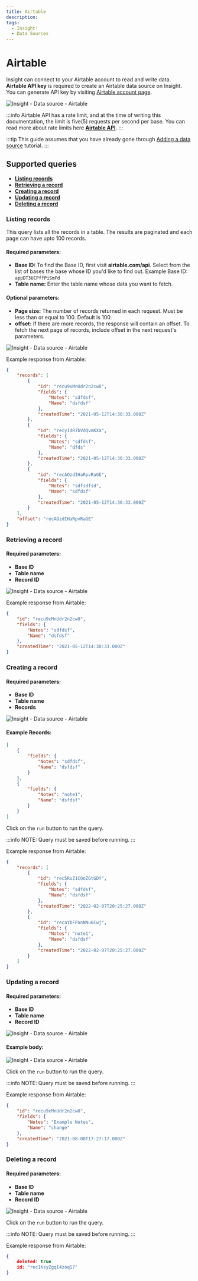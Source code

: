 ```yaml
---
title: Airtable
description: 
tags:
  - Insight²
  - Data Sources
---
```


# Airtable


Insight can connect to your Airtable account to read and write data. **Airtable API key** is required to create an Airtable data source on Insight. You can generate API key by visiting [Airtable account page](https://airtable.com/account).



![Insight - Data source - Airtable](/_images/insight2/datasource-reference/airtable/airtableds.gif)



:::info
Airtable API has a rate limit, and at the time of writing this documentation, the limit is five(5) requests per second per base. You can read more about rate limits here **[Airtable API]( https://airtable.com/api )**.
:::

:::tip
This guide assumes that you have already gone through [Adding a data source](/docs/tutorial/adding-a-datasource) tutorial.
:::

## Supported queries

- **[Listing records](#listing-records)**
- **[Retrieving a record](#retrieving-a-record)**
- **[Creating a record](#creating-a-record)**
- **[Updating a record](#updating-a-record)**
- **[Deleting a record](#deleting-a-record)**

### Listing records

This query lists all the records in a table. The results are paginated and each page can have upto 100 records.

#### Required parameters:

- **Base ID:** To find the Base ID, first visit **airtable.com/api**. Select from the list of bases the base whose ID you'd like to find out. Example Base ID: `appDT3UCPffPiSmFd`
- **Table name:** Enter the table name whose data you want to fetch.

#### Optional parameters:

- **Page size:** The number of records returned in each request. Must be less than or equal to 100. Default is 100.
- **offset:** If there are more records, the response will contain an offset. To fetch the next page of records, include offset in the next request's parameters.



![Insight - Data source - Airtable](/_images/insight2/datasource-reference/airtable/airtable_list.png)



Example response from Airtable:

```json
{
    "records": [
        {
            "id": "recu9xMnUdr2n2cw8",
            "fields": {
                "Notes": "sdfdsf",
                "Name": "dsfdsf"
            },
            "createdTime": "2021-05-12T14:30:33.000Z"
        },
        {
            "id": "recyIdR7bVdQvmKXa",
            "fields": {
                "Notes": "sdfdsf",
                "Name": "dfds"
            },
            "createdTime": "2021-05-12T14:30:33.000Z"
        },
        {
            "id": "recAOzdIHaRpvRaGE",
            "fields": {
                "Notes": "sdfsdfsd",
                "Name": "sdfdsf"
            },
            "createdTime": "2021-05-12T14:30:33.000Z"
        }
    ],
    "offset": "recAOzdIHaRpvRaGE"
}
```

### Retrieving a record

#### Required parameters:

- **Base ID**
- **Table name**
- **Record ID**



![Insight - Data source - Airtable](/_images/insight2/datasource-reference/airtable/airtable_retrieve.png)



Example response from Airtable:

```json
{
    "id": "recu9xMnUdr2n2cw8",
    "fields": {
        "Notes": "sdfdsf",
        "Name": "dsfdsf"
    },
    "createdTime": "2021-05-12T14:30:33.000Z"
}
```

### Creating a record

#### Required parameters:
- **Base ID**
- **Table name**
- **Records**



![Insight - Data source - Airtable](/_images/insight2/datasource-reference/airtable/airtable_create.png)



#### Example Records:

```json
[
    {
        "fields": {
            "Notes": "sdfdsf",
            "Name": "dsfdsf"
        }
    },
    {
        "fields": {
            "Notes": "note1",
            "Name": "dsfdsf"
        }
    }
]


```


Click on the `run` button to run the query.

:::info
NOTE: Query must be saved before running.
:::

Example response from Airtable:
```json
{
    "records": [
        {
            "id": "rec5RuZ1COoZGtGDY",
            "fields": {
                "Notes": "sdfdsf",
                "Name": "dsfdsf"
            },
            "createdTime": "2022-02-07T20:25:27.000Z"
        },
        {
            "id": "recaYbFPonNNu6Cwj",
            "fields": {
                "Notes": "note1",
                "Name": "dsfdsf"
            },
            "createdTime": "2022-02-07T20:25:27.000Z"
        }
    ]
}
```

### Updating a record

#### Required parameters:
- **Base ID**
- **Table name**
- **Record ID**



![Insight - Data source - Airtable](/_images/insight2/datasource-reference/airtable/airtable_update.png)



#### Example body:



![Insight - Data source - Airtable](/_images/insight2/datasource-reference/airtable/airtable-update-example-body.png)



Click on the `run` button to run the query.

:::info
NOTE: Query must be saved before running.
:::

Example response from Airtable:
```json
{
    "id": "recu9xMnUdr2n2cw8",
    "fields": {
        "Notes": "Example Notes",
        "Name": "change"
    },
    "createdTime": "2021-08-08T17:27:17.000Z"
}
```

### Deleting a record

#### Required parameters:
- **Base ID**
- **Table name**
- **Record ID**



![Insight - Data source - Airtable](/_images/insight2/datasource-reference/airtable/airtable_delete.png)



Click on the `run` button to run the query.

:::info
NOTE: Query must be saved before running.
:::

Example response from Airtable:

```json
{
    deleted: true
    id: "recIKsyZgqI4zoqS7"
}
```
